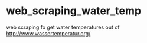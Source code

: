 # web_scraping_water_temp
web scraping fo get water temperatures out of http://www.wassertemperatur.org/
